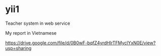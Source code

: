 # yii1
Teacher system in web service

My report in Vietnamese

https://drive.google.com/file/d/0B0wF-bqfZ4yrdHlrTFMyclYxN0E/view?usp=sharing
